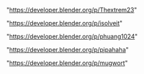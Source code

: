 "https://developer.blender.org/p/Thextrem23"

"https://developer.blender.org/p/isolveit"

"https://developer.blender.org/p/phuang1024"

 
"https://developer.blender.org/p/pipahaha"


"https://developer.blender.org/p/mugwort"


 
